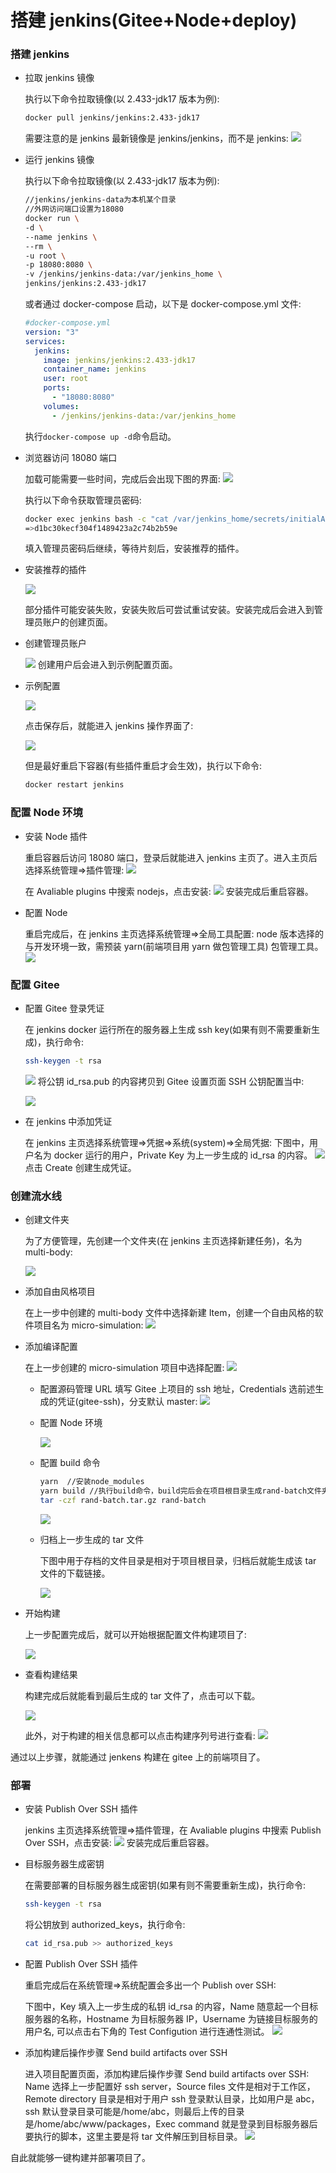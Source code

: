 # 搭建 jenkins(Gitee+Node+deploy)

### 搭建 jenkins

- 拉取 jenkins 镜像

  执行以下命令拉取镜像(以 2.433-jdk17 版本为例):

  ```sh
  docker pull jenkins/jenkins:2.433-jdk17
  ```

  需要注意的是 jenkins 最新镜像是 jenkins/jenkins，而不是 jenkins:
  ![](http://blog-bed.oss-cn-beijing.aliyuncs.com/97.%E6%90%AD%E5%BB%BAjenkins/jenkins.png)

- 运行 jenkins 镜像

  执行以下命令拉取镜像(以 2.433-jdk17 版本为例):

  ```sh
  //jenkins/jenkins-data为本机某个目录
  //外网访问端口设置为18080
  docker run \
  -d \
  --name jenkins \
  --rm \
  -u root \
  -p 18080:8080 \
  -v /jenkins/jenkins-data:/var/jenkins_home \
  jenkins/jenkins:2.433-jdk17
  ```

  或者通过 docker-compose 启动，以下是 docker-compose.yml 文件:

  ```yml
  #docker-compose.yml
  version: "3"
  services:
    jenkins:
      image: jenkins/jenkins:2.433-jdk17
      container_name: jenkins
      user: root
      ports:
        - "18080:8080"
      volumes:
        - /jenkins/jenkins-data:/var/jenkins_home
  ```

  执行`docker-compose up -d`命令启动。

- 浏览器访问 18080 端口

  加载可能需要一些时间，完成后会出现下图的界面:
  ![](http://blog-bed.oss-cn-beijing.aliyuncs.com/97.%E6%90%AD%E5%BB%BAjenkins/unlock.png)

  执行以下命令获取管理员密码:

  ```sh
  docker exec jenkins bash -c "cat /var/jenkins_home/secrets/initialAdminPassword"
  =>d1bc30kecf304f1489423a2c74b2b59e
  ```

  填入管理员密码后继续，等待片刻后，安装推荐的插件。

- 安装推荐的插件

  ![](http://blog-bed.oss-cn-beijing.aliyuncs.com/97.%E6%90%AD%E5%BB%BAjenkins/install-plugins.png)

  部分插件可能安装失败，安装失败后可尝试重试安装。安装完成后会进入到管理员账户的创建页面。

- 创建管理员账户

  ![](http://blog-bed.oss-cn-beijing.aliyuncs.com/97.%E6%90%AD%E5%BB%BAjenkins/create-admin.png)
  创建用户后会进入到示例配置页面。

- 示例配置

  ![](http://blog-bed.oss-cn-beijing.aliyuncs.com/97.%E6%90%AD%E5%BB%BAjenkins/config-root.png)

  点击保存后，就能进入 jenkins 操作界面了:

  ![](http://blog-bed.oss-cn-beijing.aliyuncs.com/97.%E6%90%AD%E5%BB%BAjenkins/jenkins-home.png)

  但是最好重启下容器(有些插件重启才会生效)，执行以下命令:

  ```sh
  docker restart jenkins
  ```

### 配置 Node 环境

- 安装 Node 插件

  重启容器后访问 18080 端口，登录后就能进入 jenkins 主页了。进入主页后选择系统管理=>插件管理:
  ![](http://blog-bed.oss-cn-beijing.aliyuncs.com/97.%E6%90%AD%E5%BB%BAjenkins/plugins.png)

  在 Avaliable plugins 中搜索 nodejs，点击安装:
  ![](http://blog-bed.oss-cn-beijing.aliyuncs.com/97.%E6%90%AD%E5%BB%BAjenkins/install-node.png)
  安装完成后重启容器。

- 配置 Node

  重启完成后，在 jenkins 主页选择系统管理=>全局工具配置:
  node 版本选择的与开发环境一致，需预装 yarn(前端项目用 yarn 做包管理工具) 包管理工具。
  ![](http://blog-bed.oss-cn-beijing.aliyuncs.com/97.%E6%90%AD%E5%BB%BAjenkins/config-node.png)

### 配置 Gitee

- 配置 Gitee 登录凭证

  在 jenkins docker 运行所在的服务器上生成 ssh key(如果有则不需要重新生成)，执行命令:

  ```sh
  ssh-keygen -t rsa
  ```

  ![](http://blog-bed.oss-cn-beijing.aliyuncs.com/97.%E6%90%AD%E5%BB%BAjenkins/ssh-key.png)
  将公钥 id_rsa.pub 的内容拷贝到 Gitee 设置页面 SSH 公钥配置当中:

  ![](http://blog-bed.oss-cn-beijing.aliyuncs.com/97.%E6%90%AD%E5%BB%BAjenkins/public-key.png)

- 在 jenkins 中添加凭证

  在 jenkins 主页选择系统管理=>凭据=>系统(system)=>全局凭据:
  下图中，用户名为 docker 运行的用户，Private Key 为上一步生成的 id_rsa 的内容。
  ![](http://blog-bed.oss-cn-beijing.aliyuncs.com/97.%E6%90%AD%E5%BB%BAjenkins/private-key.png)
  点击 Create 创建生成凭证。

### 创建流水线

- 创建文件夹

  为了方便管理，先创建一个文件夹(在 jenkins 主页选择新建任务)，名为 multi-body:

  ![](http://blog-bed.oss-cn-beijing.aliyuncs.com/97.%E6%90%AD%E5%BB%BAjenkins/create-folder.png)

- 添加自由风格项目

  在上一步中创建的 multi-body 文件中选择新建 Item，创建一个自由风格的软件项目名为 micro-simulation:
  ![](http://blog-bed.oss-cn-beijing.aliyuncs.com/97.%E6%90%AD%E5%BB%BAjenkins/pipeline.png)

- 添加编译配置

  在上一步创建的 micro-simulation 项目中选择配置:
  ![](http://blog-bed.oss-cn-beijing.aliyuncs.com/97.%E6%90%AD%E5%BB%BAjenkins/config-pipeline.png)

  - 配置源码管理
    URL 填写 Gitee 上项目的 ssh 地址，Credentials 选前述生成的凭证(gitee-ssh)，分支默认 master:
    ![](http://blog-bed.oss-cn-beijing.aliyuncs.com/97.%E6%90%AD%E5%BB%BAjenkins/code-control.png)

  - 配置 Node 环境

    ![](http://blog-bed.oss-cn-beijing.aliyuncs.com/97.%E6%90%AD%E5%BB%BAjenkins/config-env.png)

  - 配置 build 命令

    ```sh
    yarn  //安装node_modules
    yarn build //执行build命令，build完后会在项目根目录生成rand-batch文件夹
    tar -czf rand-batch.tar.gz rand-batch
    ```

    ![](http://blog-bed.oss-cn-beijing.aliyuncs.com/97.%E6%90%AD%E5%BB%BAjenkins/config-build-steps.png)

  - 归档上一步生成的 tar 文件

    下图中用于存档的文件目录是相对于项目根目录，归档后就能生成该 tar 文件的下载链接。

    ![](http://blog-bed.oss-cn-beijing.aliyuncs.com/97.%E6%90%AD%E5%BB%BAjenkins/archive.png)

- 开始构建

  上一步配置完成后，就可以开始根据配置文件构建项目了:

  ![](http://blog-bed.oss-cn-beijing.aliyuncs.com/97.%E6%90%AD%E5%BB%BAjenkins/start-build.png)

- 查看构建结果

  构建完成后就能看到最后生成的 tar 文件了，点击可以下载。

  ![](http://blog-bed.oss-cn-beijing.aliyuncs.com/97.%E6%90%AD%E5%BB%BAjenkins/build-result.png)

  此外，对于构建的相关信息都可以点击构建序列号进行查看:
  ![](http://blog-bed.oss-cn-beijing.aliyuncs.com/97.%E6%90%AD%E5%BB%BAjenkins/console.png)

通过以上步骤，就能通过 jenkens 构建在 gitee 上的前端项目了。

### 部署

- 安装 Publish Over SSH 插件

  jenkins 主页选择系统管理=>插件管理，在 Avaliable plugins 中搜索 Publish Over SSH，点击安装:
  ![](http://blog-bed.oss-cn-beijing.aliyuncs.com/97.%E6%90%AD%E5%BB%BAjenkins/publish-over-ssh.png)
  安装完成后重启容器。

- 目标服务器生成密钥

  在需要部署的目标服务器生成密钥(如果有则不需要重新生成)，执行命令:

  ```sh
  ssh-keygen -t rsa
  ```

  将公钥放到 authorized_keys，执行命令:

  ```sh
  cat id_rsa.pub >> authorized_keys
  ```

- 配置 Publish Over SSH 插件

  重启完成后在系统管理=>系统配置会多出一个 Publish over SSH:

  下图中，Key 填入上一步生成的私钥 id_rsa 的内容，Name 随意起一个目标服务器的名称，Hostname 为目标服务器 IP，Username 为链接目标服务的用户名, 可以点击右下角的 Test Configution 进行连通性测试。
  ![](http://blog-bed.oss-cn-beijing.aliyuncs.com/97.%E6%90%AD%E5%BB%BAjenkins/config-ssh.png)

- 添加构建后操作步骤 Send build artifacts over SSH

  进入项目配置页面，添加构建后操作步骤 Send build artifacts over SSH:
  Name 选择上一步配置好 ssh server，Source files 文件是相对于工作区，Remote directory 目录是相对于用户 ssh 登录默认目录，比如用户是 abc，ssh 默认登录目录可能是/home/abc，则最后上传的目录是/home/abc/www/packages，Exec command 就是登录到目标服务器后要执行的脚本，这里主要是将 tar 文件解压到目标目录。
  ![](http://blog-bed.oss-cn-beijing.aliyuncs.com/97.%E6%90%AD%E5%BB%BAjenkins/config-deploy.png)

自此就能够一键构建并部署项目了。
